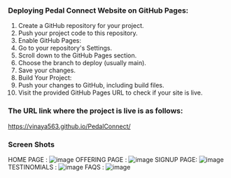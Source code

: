 ### Deploying Pedal Connect Website on GitHub Pages:

1) Create a GitHub repository for your project.
2) Push your project code to this repository.
3) Enable GitHub Pages:
4) Go to your repository's Settings.
5) Scroll down to the GitHub Pages section.
6) Choose the branch to deploy (usually main).
7) Save your changes.
8) Build Your Project:
9) Push your changes to GitHub, including build files.
10) Visit the provided GitHub Pages URL to check if your site is live.


### The URL link where the project is live is as follows:
https://vinaya563.github.io/PedalConnect/

### Screen Shots
 HOME PAGE :
 ![image](https://github.com/vinaya563/PedalConnect/assets/91210199/41ccb1c1-ab75-4695-be9a-0a8a7d6ee06a)
 OFFERING PAGE :
 ![image](https://github.com/vinaya563/PedalConnect/assets/91210199/fc84b839-1287-4999-82d9-8cda3199cb60)
SIGNUP PAGE:
![image](https://github.com/vinaya563/PedalConnect/assets/91210199/8f802bec-3b63-4dc7-9257-4cdb24375cd2)
TESTINOMIALS :
![image](https://github.com/vinaya563/PedalConnect/assets/91210199/4ab433a1-9ee9-4a8b-9965-5d3e0b609216)
FAQS :
![image](https://github.com/vinaya563/PedalConnect/assets/91210199/d0c045d6-bd96-4c0d-b559-886343bd9ec1)



